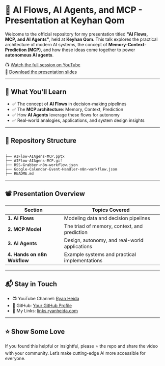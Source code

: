 # 🎥 AI Flows, AI Agents, and MCP - Presentation at Keyhan Qom

Welcome to the official repository for my presentation titled **"AI Flows, MCP, and AI Agents"**, held at **Keyhan Qom**. This talk explores the practical architecture of modern AI systems, the concept of **Memory-Context-Prediction (MCP)**, and how these ideas come together to power **autonomous AI agents**.

📺 [Watch the full session on YouTube](https://ls.ryanheida.com/yt-epoch-club-13-ai-flows-ai-agents-mcp)  
📩 [Download the presentation slides](./AIFlow-AIAgens-MCP.pptx)

---

## 🧠 What You'll Learn

- ✅ The concept of **AI Flows** in decision-making pipelines
- ✅ The **MCP architecture**: Memory, Context, Prediction
- ✅ How **AI Agents** leverage these flows for autonomy
- ✅ Real-world analogies, applications, and system design insights

---

## 📂 Repository Structure

```

├── AIFlow-AIAgens-MCP.pptx
├── AIFlow-AIAgens-MCP.gif
├── RSS-Grabber-n8n-workflow.json
├── Google-Calendar-Event-Handler-n8n-workflow.json
├── README.md

````

---

## 📽️ Presentation Overview

| Section             | Topics Covered                                |
| ------------------- | --------------------------------------------- |
| **1. AI Flows**     | Modeling data and decision pipelines          |
| **2. MCP Model**    | The triad of memory, context, and prediction  |
| **3. AI Agents**    | Design, autonomy, and real-world applications |
| **4. Hands on n8n Wokflow** | Example systems and practical implementations |

---

## 📬 Stay in Touch

* 📺 YouTube Channel: [Ryan Heida](https://www.youtube.com/@Ryan-Heida)
* 🐙 GitHub: [Your GitHub Profile](https://github.com/Ryan-PG)
* 📧 My Links: [links.ryanheida.com](https://links.ryanheida.com)

---

## ⭐️ Show Some Love

If you found this helpful or insightful, please ⭐️ the repo and share the video with your community. Let’s make cutting-edge AI more accessible for everyone.
